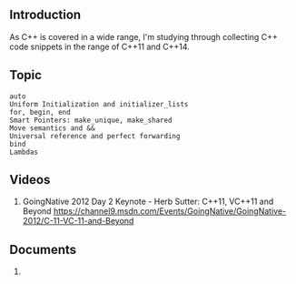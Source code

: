 ## Introduction
 As C++ is covered in a wide range, I'm studying through collecting C++ code snippets in the range of C++11 and C++14. 
 
## Topic
	auto
	Uniform Initialization and initializer_lists
	for, begin, end
	Smart Pointers: make_unique, make_shared
	Move semantics and &&
	Universal reference and perfect forwarding
	bind 
	Lambdas
	
## Videos
1. GoingNative 2012 Day 2 Keynote - Herb Sutter: C++11, VC++11 and Beyond
https://channel9.msdn.com/Events/GoingNative/GoingNative-2012/C-11-VC-11-and-Beyond

## Documents
1. 

